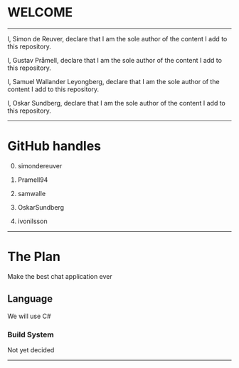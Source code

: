 # WELCOME 

---

I, Simon de Reuver, declare that I am the sole author of the content I add to this repository.

I, Gustav Pråmell, declare that I am the sole author of the content I add to this repository.

I, Samuel Wallander Leyongberg, declare that I am the sole author of the content I add to this repository.

I, Oskar Sundberg, declare that I am the sole author of the content I add to this repository.


---

# GitHub handles

0. simondereuver

1. Pramell94

2. samwalle

3. OskarSundberg

4. ivonilsson

--- 

# The Plan

Make the best chat application ever

## Language

We will use C#

### Build System

Not yet decided


---